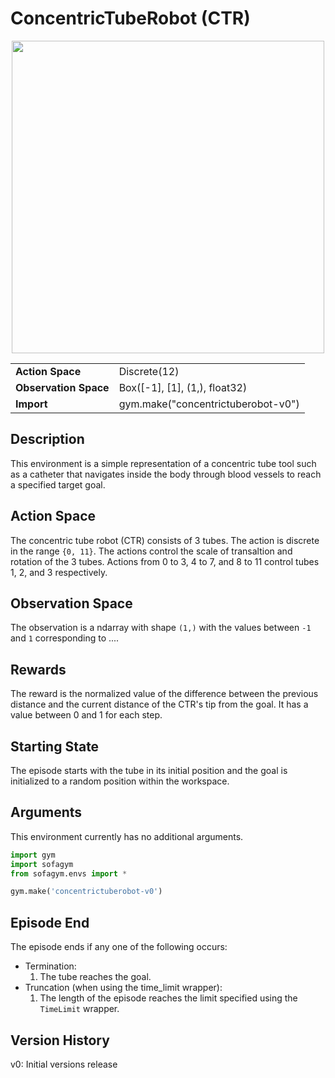 # ConcentricTubeRobot (CTR)
<center>
    <img src="../../../images/concentrictuberobot-v0.png" width="500"/>


  <table>
    <tr>
      <td><b>Action Space</b></td>
      <td>Discrete(12)</td>
    </tr>
    <tr>
      <td><b>Observation Space</b></td>
      <td>Box([-1], [1], (1,), float32)</td>
    </tr>
    <tr>
      <td><b>Import</b></td>
      <td>gym.make("concentrictuberobot-v0")</td>
    </tr>
  </table>
</center>


## Description
This environment is a simple representation of a concentric tube tool such as a catheter that navigates inside the body through blood vessels to reach a specified target goal.


## Action Space
The concentric tube robot (CTR) consists of 3 tubes. The action is discrete in the range `{0, 11}`. The actions control the scale of transaltion and rotation of the 3 tubes. Actions from 0 to 3, 4 to 7, and 8 to 11 control tubes 1, 2, and 3 respectively.


## Observation Space
The observation is a ndarray with shape `(1,)` with the values between `-1` and `1` corresponding to ....


## Rewards
The reward is the normalized value of the difference between the previous distance and the current distance of the CTR's tip from the goal. It has a value between 0 and 1 for each step.


## Starting State
The episode starts with the tube in its initial position and the goal is initialized to a random position within the workspace.


## Arguments
This environment currently has no additional arguments.

```python
import gym
import sofagym
from sofagym.envs import *

gym.make('concentrictuberobot-v0')
```


## Episode End
The episode ends if any one of the following occurs:
- Termination: 
  1. The tube reaches the goal.
- Truncation (when using the time_limit wrapper): 
  1. The length of the episode reaches the limit specified using the `TimeLimit` wrapper.


## Version History
v0: Initial versions release